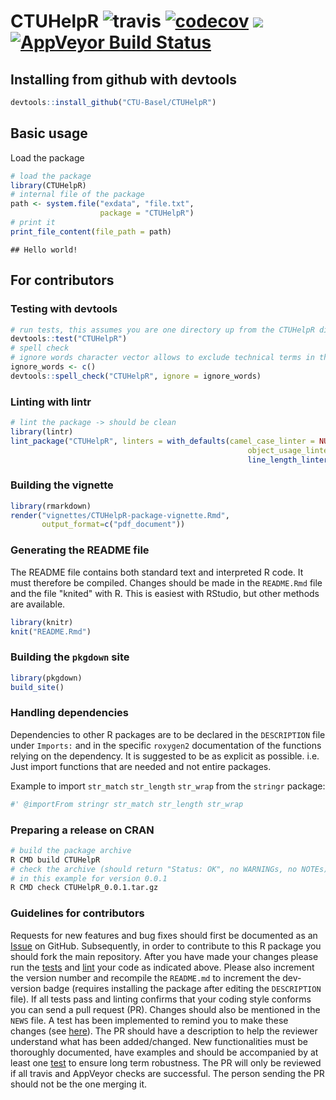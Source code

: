 
<!-- README.md is generated from README.Rmd. Please edit that file -->


# CTUHelpR ![travis](https://api.travis-ci.com/CTU-Basel/CTUHelpR.svg?branch=master) [![codecov](https://codecov.io/github/CTU-Basel/CTUHelpR/branch/master/graphs/badge.svg)](https://codecov.io/github/CTU-Basel/CTUHelpR) [![](https://img.shields.io/badge/dev%20version-0.0.3-blue.svg)](https://github.com/CTU-Basel/CTUHelpR) [![AppVeyor Build Status](https://ci.appveyor.com/api/projects/status/github/CTU-Basel/CTUHelpR?branch=master&svg=true)](https://ci.appveyor.com/project/CTU-Basel/CTUHelpR)

## Installing from github with devtools


```r
devtools::install_github("CTU-Basel/CTUHelpR")
```

## Basic usage
Load the package

```r
# load the package
library(CTUHelpR)
# internal file of the package
path <- system.file("exdata", "file.txt",
                    package = "CTUHelpR")
# print it
print_file_content(file_path = path)
```

```
## Hello world!
```

## For contributors
### Testing with devtools


```r
# run tests, this assumes you are one directory up from the CTUHelpR dir
devtools::test("CTUHelpR")
# spell check
# ignore words character vector allows to exclude technical terms in the check
ignore_words <- c()
devtools::spell_check("CTUHelpR", ignore = ignore_words)
```

### Linting with lintr


```r
# lint the package -> should be clean
library(lintr)
lint_package("CTUHelpR", linters = with_defaults(camel_case_linter = NULL,
                                                     object_usage_linter = NULL,
                                                     line_length_linter(125)))
```

### Building the vignette

```r
library(rmarkdown)
render("vignettes/CTUHelpR-package-vignette.Rmd",
       output_format=c("pdf_document"))
```

### Generating the README file

The README file contains both standard text and interpreted R code.
It must therefore be compiled. Changes should be made in the `README.Rmd`
file and the file "knited" with R. This is easiest with RStudio, but other
methods are available.


```r
library(knitr)
knit("README.Rmd")
```

### Building the `pkgdown` site

```r
library(pkgdown)
build_site()
```

### Handling dependencies

Dependencies to other R packages are to be declared in the `DESCRIPTION` file under `Imports:` and in
the specific `roxygen2` documentation of the functions relying on the dependency. It is suggested to
be as explicit as possible. i.e. Just import functions that are needed and not entire packages.

Example to import `str_match` `str_length` `str_wrap` from the `stringr` package:

```r
#' @importFrom stringr str_match str_length str_wrap
```

### Preparing a release on CRAN

```bash
# build the package archive
R CMD build CTUHelpR
# check the archive (should return "Status: OK", no WARNINGs, no NOTEs)
# in this example for version 0.0.1
R CMD check CTUHelpR_0.0.1.tar.gz
```

### Guidelines for contributors

Requests for new features and bug fixes should first be documented as an
[Issue](https://github.com/) on GitHub.
Subsequently, in order to contribute to this R package you should fork the main repository.
After you have made your changes please run the 
[tests](README.md#testing-with-devtools)
and 
[lint](README.md#linting-with-lintr) your code as 
indicated above. Please also increment the version number and recompile the
`README.md` to increment the dev-version badge (requires installing the
package after editing the `DESCRIPTION` file). If all tests pass and linting
confirms that your coding style conforms you can send a pull request (PR).
Changes should also be mentioned in the `NEWS` file. A test has been implemented
to remind you to make these changes (see [here](tests/testthat/test-version_diff.R)).
The PR should have a description to help the reviewer understand what has been 
added/changed. New functionalities must be thoroughly documented, have examples 
and should be accompanied by at least one [test](tests/testthat/) to ensure long term 
robustness. The PR will only be reviewed if all travis and AppVeyor checks are successful. 
The person sending the PR should not be the one merging it.
